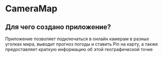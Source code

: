 # CameraMap
## Для чего создано приложение?
Приложение позволяет подключаться в онлайн камерам в разных уголках мира, выводит прогноз погоды и ставить Pin на карту, а также предоставляет краткую информацию об этой географической точке
